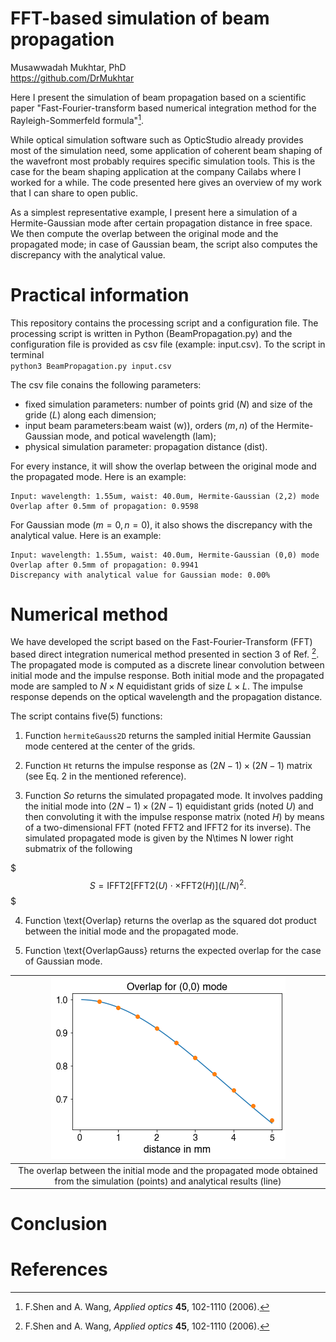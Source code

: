 FFT-based simulation of beam propagation
=================================  
Musawwadah Mukhtar, PhD  
https://github.com/DrMukhtar  

Here I present the simulation of beam propagation based on a scientific paper "Fast-Fourier-transform based numerical integration method for the Rayleigh-Sommerfeld formula"[^1].

While optical simulation software such as OpticStudio already provides most of the simulation need, some application of coherent beam shaping of the wavefront most probably requires specific simulation tools. This is the case for the beam shaping application at the company Cailabs where I worked for a while. The code presented here gives an overview of my work that I can share to open public.

As a simplest representative example, I present here a simulation of a Hermite-Gaussian mode after certain propagation distance in free space. We then compute the overlap between the original mode and the propagated mode; in case of Gaussian beam, the script also computes the discrepancy with the analytical value.


# Practical information
This repository contains the processing script and a configuration file. The processing script is written in Python (BeamPropagation.py) and the configuration file is provided as csv file (example: input.csv). To the script in terminal  
`
python3 BeamPropagation.py input.csv
`

The csv file conains the following parameters:
* fixed simulation parameters: number of points grid ($N$) and size of the gride ($L$) along each dimension;
* input beam parameters:beam waist (w)), orders ($m, n$) of the Hermite-Gaussian mode, and potical wavelength (lam);
* physical simulation parameter: propagation distance (dist).

For every instance, it will show the overlap between the original mode and the propagated mode. Here is an example:  

```
Input: wavelength: 1.55um, waist: 40.0um, Hermite-Gaussian (2,2) mode  
Overlap after 0.5mm of propagation: 0.9598 
```

For Gaussian mode ($m=0, n=0$), it also shows the discrepancy with the analytical value. Here is an example:

```
Input: wavelength: 1.55um, waist: 40.0um, Hermite-Gaussian (0,0) mode  
Overlap after 0.5mm of propagation: 0.9941   
Discrepancy with analytical value for Gaussian mode: 0.00%
```

# Numerical method

We have developed the script based on the Fast-Fourier-Transform (FFT) based direct integration numerical method presented in section 3 of Ref. [^1]. The propagated mode is computed as a discrete linear convolution between initial mode and the impulse response. Both initial mode and the propagated mode are sampled to $N\times N$ equidistant grids of size $L\times L$. The impulse response depends on the optical wavelength and the propagation distance. 

The script contains five(5) functions:

1. Function `hermiteGauss2D` returns the sampled initial Hermite Gaussian mode centered at the center of the grids.

2. Function `Ht` returns the impulse response as $(2N-1)\times(2N-1)$ matrix (see Eq. 2 in the mentioned reference).

3. Function $So$ returns the simulated propagated mode. It involves padding the initial mode into $(2N-1)\times(2N-1)$ equidistant grids (noted $U$) and then convoluting it with the impulse response matrix (noted $H$) by means of a two-dimensional FFT (noted FFT2 and IFFT2 for its inverse). The simulated propagated mode is given by the N\times N lower right submatrix of the following 

$$$
S=\text{IFFT2}\left[\text{FFT2}\left(U\right)\cdot\times\text{FFT2}\left(H\right)\right]\left(L/N\right)^{2}.
$$$

4. Function \text{Overlap} returns the overlap as the squared dot product between the initial mode and the propagated mode.

5. Function \text{OverlapGauss} returns the expected overlap for the case of Gaussian mode.

| ![image](img1.png) |
|:--:|
| The overlap between the initial mode and the propagated mode obtained from the simulation (points) and analytical results (line) |
# Conclusion

# References
[^1]: F.Shen and A. Wang, *Applied optics* **45**, 102-1110 (2006).
